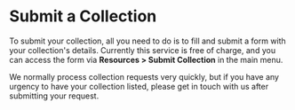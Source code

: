 # Submit a Collection

To submit your collection, all you need to do is to fill and submit a form with your collection's details. Currently this service is free of charge, and you can access the form via **Resources > Submit Collection** in the main menu.

We normally process collection requests very quickly, but if you have any urgency to have your collection listed, please get in touch with us after submitting your request.
